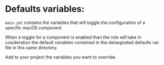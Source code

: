 # Defaults variables:

`main.yml` contains the variables that will toggle the configuration of a specific macOS component

When a toggle for a component is enabled than the role will take in cosideration the default variables contained in the deisegnated defaults var file in this same directory.

Add to your project the variables you want to override.
